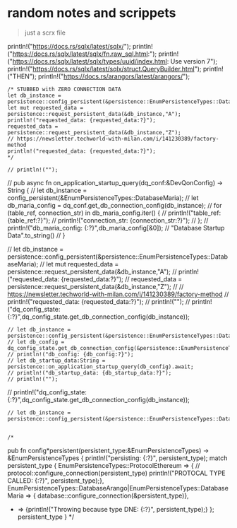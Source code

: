 # random notes and scrippets

> just a scrx file

println!("https://docs.rs/sqlx/latest/sqlx/");
println!("https://docs.rs/sqlx/latest/sqlx/fn.raw_sql.html:");
println!("https://docs.rs/sqlx/latest/sqlx/types/uuid/index.html: Use version 7");
println!("https://docs.rs/sqlx/latest/sqlx/struct.QueryBuilder.html");
println!("THEN");
println!("https://docs.rs/arangors/latest/arangors/");

    /* STUBBED with ZERO CONNECTION DATA
    let db_instance = persistence::config_persistent(&persistence::EnumPersistenceTypes::DatabaseMaria);
    let mut requested_data = persistence::request_persistent_data(&db_instance,"A");
    println!("requested_data: {requested_data:?}");
    requested_data = persistence::request_persistent_data(&db_instance,"Z");
    // https://newsletter.techworld-with-milan.com/i/141230389/factory-method
    println!("requested_data: {requested_data:?}");
    */

    // println!("");

// pub async fn on_application_startup_query(dq_conf:&DevQonConfig) -> String {
// let db_instance = config_persistent(&EnumPersistenceTypes::DatabaseMaria);
// let db_maria_config = dq_conf.get_db_connection_config(db_instance);
// for (table_ref, connection_str) in db_maria_config.iter() {
// println!("table_ref: {table_ref:?}");
// println!("connection_str: {connection_str:?}");
// };
// println!("db_maria_config: {:?}",db_maria_config[&0]);
// "Database Startup Data".to_string()
// }

// let db_instance = persistence::config_persistent(&persistence::EnumPersistenceTypes::DatabaseMaria);
// let mut requested_data = persistence::request_persistent_data(&db_instance,"A");
// println!("requested_data: {requested_data:?}");
// requested_data = persistence::request_persistent_data(&db_instance,"Z");
// // https://newsletter.techworld-with-milan.com/i/141230389/factory-method
// println!("requested_data: {requested_data:?}");
// println!("");
// println!("dq_config_state: {:?}",dq_config_state.get_db_connection_config(db_instance));

    // let db_instance = persistence::config_persistent(&persistence::EnumPersistenceTypes::DatabaseMaria);
    // let db_config = dq_config_state.get_db_connection_config(&persistence::EnumPersistenceTypes::DatabaseMaria);
    // println!("db_config: {db_config:?}");
    // let db_startup_data:String = persistence::on_application_startup_query(db_config).await;
    // println!("db_startup_data: {db_startup_data:?}");
    // println!("");

// println!("dq_config_state: {:?}",dq_config_state.get_db_connection_config(db_instance));

    // let db_instance = persistence::config_persistent(&persistence::EnumPersistenceTypes::DatabaseMaria);


    /*

pub fn config\*persistent(persistent_type:&EnumPersistenceTypes) -> &EnumPersistenceTypes {
println!("persisting: {:?}", persistent_type);
match persistent_type {
EnumPersistenceTypes::ProtocolEthereum => {
// protocol::configure_connection(persistent_type)
println!("PROTOCAL TYPE CALLED: {:?}", persistent_type);},
EnumPersistenceTypes::DatabaseArango|EnumPersistenceTypes::DatabaseMaria => {
database::configure_connection(&persistent_type)},

- => {println!("Throwing because type DNE: {:?}", persistent_type);}
  };
  persistent_type
  }
  \*/
